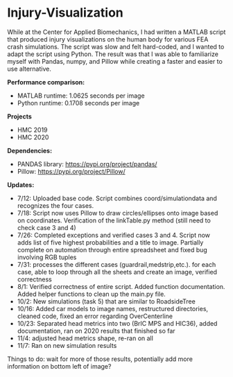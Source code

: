 # Injury-Visualization
While at the Center for Applied Biomechanics, I had written a MATLAB script that produced injury visualizations on the human body for various FEA crash simulations. The script was slow and felt hard-coded, and I wanted to adapt the script using Python. The result was that I was able to familiarize myself with Pandas, numpy, and Pillow while creating a faster and easier to use alternative. 

**Performance comparison:**
- MATLAB runtime: 1.0625 seconds per image
- Python runtime: 0.1708 seconds per image

**Projects**
- HMC 2019
- HMC 2020


**Dependencies:**
- PANDAS library: https://pypi.org/project/pandas/
- Pillow: https://pypi.org/project/Pillow/

**Updates:**
- 7/12: Uploaded base code. Script combines coord/simulationdata and recognizes the four cases.
- 7/18: Script now uses Pillow to draw circles/ellipses onto image based on coordinates. Verification of the linkTable.py method (still need to check case 3 and 4)
- 7/26: Completed exceptions and verified cases 3 and 4. Script now adds list of five highest probabilities and a title to image. Partially complete on automation through entire spreadsheet and fixed bug involving RGB tuples
- 7/31: processes the different cases (guardrail,medstrip,etc.). for each case, able to loop through all the sheets and create an image, verified correctness <br />
- 8/1: Verified correctness of entire script. Added function documentation. Added helper functions to clean up the main.py file.
- 10/2: New simulations (task 5) that are similar to RoadsideTree
- 10/16: Added car models to image names, restructured directories, cleaned code, fixed an error regarding OverCenterline
- 10/23: Separated head metrics into two (BrIC MPS and HIC36), added documentation, ran on 2020 results that finished so far
- 11/4: adjusted head metrics shape, re-ran on all
- 11/7: Ran on new simulation results

Things to do: wait for more of those results, potentially add more information on bottom left of image?
